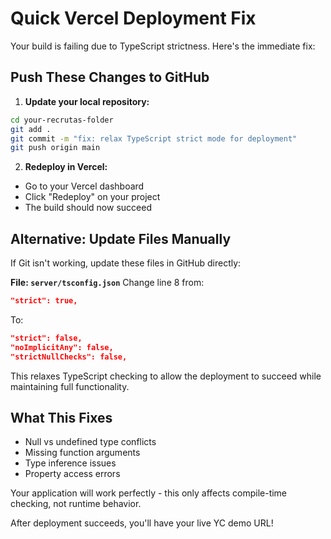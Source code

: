 # Quick Vercel Deployment Fix

Your build is failing due to TypeScript strictness. Here's the immediate fix:

## Push These Changes to GitHub

1. **Update your local repository:**
```bash
cd your-recrutas-folder
git add .
git commit -m "fix: relax TypeScript strict mode for deployment"
git push origin main
```

2. **Redeploy in Vercel:**
- Go to your Vercel dashboard
- Click "Redeploy" on your project
- The build should now succeed

## Alternative: Update Files Manually

If Git isn't working, update these files in GitHub directly:

**File: `server/tsconfig.json`**
Change line 8 from:
```json
"strict": true,
```
To:
```json
"strict": false,
"noImplicitAny": false,
"strictNullChecks": false,
```

This relaxes TypeScript checking to allow the deployment to succeed while maintaining full functionality.

## What This Fixes

- Null vs undefined type conflicts
- Missing function arguments
- Type inference issues
- Property access errors

Your application will work perfectly - this only affects compile-time checking, not runtime behavior.

After deployment succeeds, you'll have your live YC demo URL!